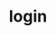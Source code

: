 ---
layout: landing_page
sidebar: qq_cli_command_reference_sidebar
summary: Listing of commands for login
title: login
zendesk_source: qq CLI Command Guide

---